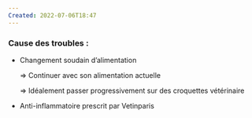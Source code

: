```yaml
---
Created: 2022-07-06T18:47
---
```

### Cause des troubles :
- Changement soudain d’alimentation
    
    ⇒ Continuer avec son alimentation actuelle
    
    ⇒ Idéalement passer progressivement sur des croquettes vétérinaire
    
- Anti-inflammatoire prescrit par Vetinparis